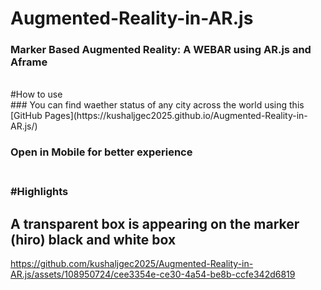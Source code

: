 # Augmented-Reality-in-AR.js
<h3>Marker Based Augmented Reality: A WEBAR using AR.js and Aframe</h3>
<br>
#How to use
<br>
### You can find waether status of any city across the world using this [GitHub Pages](https://kushaljgec2025.github.io/Augmented-Reality-in-AR.js/)

<br>
<h3> Open in Mobile for better experience <h3>
<br>
#Highlights
<h2>A transparent box is appearing on the marker (hiro) black and white box </h2>

https://github.com/kushaljgec2025/Augmented-Reality-in-AR.js/assets/108950724/cee3354e-ce30-4a54-be8b-ccfe342d6819

